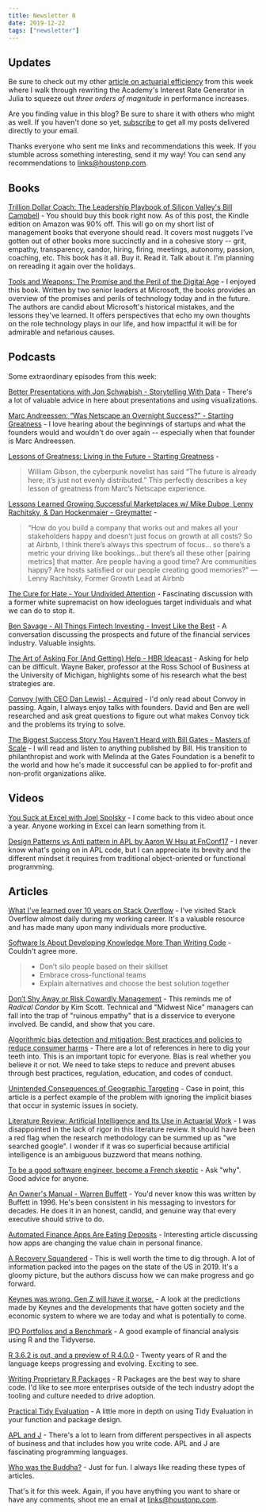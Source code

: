 ```yaml
---
title: Newsletter 8
date: 2019-12-22
tags: ["newsletter"]
---
```


## Updates

Be sure to check out my other [article on actuarial efficiency](https://blog.houstonp.com/post/2019-12-19-airg/) from this week where I walk through rewriting the Academy's Interest Rate Generator in Julia to squeeze out <i>three orders of magnitude</i> in performance increases.

Are you finding value in this blog? Be sure to share it with others who might as well. If you haven't done so yet, [subscribe](https://blog.houstonp.com/subscribe) to get all my posts delivered directly to your email.

Thanks everyone who sent me links and recommendations this week. If you stumble across something interesting, send it my way! You can send any recommendations to [links@houstonp.com](mailto:links@houstonp.com).

<!--more-->

## Books

[Trillion Dollar Coach: The Leadership Playbook of Silicon Valley's Bill Campbell](https://smile.amazon.com/gp/product/B076ZHG3H3?ref=knfdg_R_$0.37_kine_twm) - You should buy this book right now. As of this post, the Kindle edition on Amazon was 90% off. This will go on my short list of management books that everyone should read. It covers most nuggets I've gotten out of other books more succinctly and in a cohesive story -- grit, empathy, transparency, candor, hiring, firing, meetings, autonomy, passion, coaching, etc. This book has it all. Buy it. Read it. Talk about it. I'm planning on rereading it again over the holidays.

[Tools and Weapons: The Promise and the Peril of the Digital Age](https://smile.amazon.com/Tools-Weapons-Promise-Peril-Digital-ebook/dp/B07PBQQX67?sa-no-redirect=1) - I enjoyed this book. Written by two senior leaders at Microsoft, the books provides an overview of the promises and perils of technology today and in the future. The authors are candid about Microsoft's historical mistakes, and the lessons they've learned. It offers perspectives that echo my own thoughts on the role technology plays in our life, and how impactful it will be for admirable and nefarious causes.

## Podcasts

Some extraordinary episodes from this week:

[Better Presentations with Jon Schwabish - Storytelling With Data](http://www.storytellingwithdata.com/podcast) - There's a lot of valuable advice in here about presentations and using visualizations.

[Marc Andreessen: “Was Netscape an Overnight Success?” - Starting Greatness](https://greatness.floodgate.com/episodes/marc-andreessen-was-netscape-an-overnight-success) - I love hearing about the beginnings of startups and what the founders would and wouldn't do over again -- especially when that founder is Marc Andreessen.

[Lessons of Greatness: Living in the Future - Starting Greatness](https://greatness.floodgate.com/episodes/lessons-of-greatness-living-in-the-future) -

> William Gibson, the cyberpunk novelist has said “The future is already here; it’s just not evenly distributed.” This perfectly describes a key lesson of greatness from Marc’s Netscape experience. 

[Lessons Learned Growing Successful Marketplaces w/ Mike Duboe, Lenny Rachitsky, & Dan Hockenmaier - Greymatter](https://soundcloud.com/greylock-partners/lessons-learned-growing-successful-marketplaces) - 

> “How do you build a company that works out and makes all your stakeholders happy and doesn’t just focus on growth at all costs? So at Airbnb, I think there’s always this spectrum of focus… so there’s a metric your driving like bookings…but there’s all these other [pairing metrics] that matter. Are people having a good time? Are communities happy? Are hosts satisfied or our people creating good memories?” — Lenny Rachitsky, Former Growth Lead at Airbnb

[The Cure for Hate - Your Undivided Attention](https://your-undivided-attention.simplecast.com/episodes/the-cure-for-hate) - Fascinating discussion with a former white supremacist on how ideologues target individuals and what we can do to stop it.

[Ben Savage - All Things Fintech Investing - Invest Like the Best](http://investorfieldguide.com/savage/) - A conversation discussing the prospects and future of the financial services industry. Valuable insights.

[The Art of Asking For (And Getting) Help - HBR Ideacast](https://player.fm/series/hbr-ideacast/ep-714-the-art-of-asking-for-and-getting-help) - Asking for help can be difficult. Wayne Baker, professor at the Ross School of Business at the University of Michigan, highlights some of his research what the best strategies are.

[Convoy (with CEO Dan Lewis) - Acquired](https://www.acquired.fm/episodes/convoy-with-ceo-dan-lewis) - I'd only read about Convoy in passing. Again, I always enjoy talks with founders. David and Ben are well researched and ask great questions to figure out what makes Convoy tick and the problems its trying to solve.

[The Biggest Success Story You Haven't Heard with Bill Gates - Masters of Scale](https://mastersofscale.com/bill-gates-biggest-success-story-you-havent-heard/) - I will read and listen to anything published by Bill. His transition to philanthropist and work with Melinda at the Gates Foundation is a benefit to the world and how he's made it successful can be applied to for-profit and non-profit organizations alike.

## Videos

[You Suck at Excel with Joel Spolsky](https://youtu.be/0nbkaYsR94c) - I come back to this video about once a year. Anyone working in Excel can learn something from it.

[Design Patterns vs Anti pattern in APL by Aaron W Hsu at FnConf17](https://youtu.be/v7Mt0GYHU9A) - I never know what's going on in APL code, but I can appreciate its brevity and the different mindset it requires from traditional object-oriented or functional programming.

## Articles

[What I've learned over 10 years on Stack Overflow](https://blog.mattbierner.com/10-years-stack-overflow-learnings/) - I've visited Stack Overflow almost daily during my working career. It's a valuable resource and has made many upon many individuals more productive. 

[Software Is About Developing Knowledge More Than Writing Code](https://www.linkedin.com/pulse/software-developing-knowledge-more-than-writing-code-maksimavi%C4%8Dius/) - Couldn't agree more.

> - Don’t silo people based on their skillset
> - Embrace cross-functional teams
> - Explain alternatives and choose the best solution together

[Don’t Shy Away or Risk Cowardly Management](https://avivbenyosef.com/dont-shy-away-or-risk-cowardly-management/) - This reminds me of <i>Radical Candor</i> by Kim Scott. Technical and "Midwest Nice" managers can fall into the trap of "ruinous empathy" that is a disservice to everyone involved. Be candid, and show that you care.

[Algorithmic bias detection and mitigation: Best practices and policies to reduce consumer harms](https://www.brookings.edu/research/algorithmic-bias-detection-and-mitigation-best-practices-and-policies-to-reduce-consumer-harms/) - There are a lot of references in here to dig your teeth into. This is an important topic for everyone. Bias is real whether you believe it or not. We need to take steps to reduce and prevent abuses through best practices, regulation, education, and codes of conduct.

[Unintended Consequences of Geographic Targeting](https://techscience.org/a/2015090103/) - Case in point, this article is a perfect example of the problem with ignoring the implicit biases that occur in systemic issues in society.

[Literature Review: Artificial Intelligence and Its Use in Actuarial Work](https://www.soa.org/globalassets/assets/files/resources/research-report/2019/ai-actuarial-work.pdf) - I was disappointed in the lack of rigor in this literature review. It should have been a red flag when the research methodology can be summed up as "we searched google". I wonder if it was so superficial because artificial intelligence is an ambiguous buzzword that means nothing.

[To be a good software engineer, become a French skeptic](https://www.karltarvas.com/2019/12/18/to-be-a-good-software-engineer.html) - Ask "why". Good advice for anyone.

[An Owner's Manual - Warren Buffett](https://berkshirehathaway.com/ownman.pdf) - You'd never know this was written by Buffett in 1996. He's been consistent in his messaging to investors for decades. He does it in an honest, candid, and genuine way that every executive should strive to do.

[Automated Finance Apps Are Eating Deposits](https://www.sethi.to/2019/12/05/automated-finance-apps-are-eating-deposits/) - Interesting article discussing how apps are changing the value chain in personal finance.

[A Recovery Squandered](https://www.hbs.edu/competitiveness/Documents/a-recovery-squandered.pdf) - This is well worth the time to dig through. A lot of information packed into the pages on the state of the US in 2019. It's a gloomy picture, but the authors discuss how we can make progress and go forward.

[Keynes was wrong. Gen Z will have it worse.](https://www.technologyreview.com/s/614892/keynes-was-wrong-gen-z-will-have-it-worse/) - A look at the predictions made by Keynes and the developments that have gotten society and the economic system to where we are today and what is potentially to come.

[IPO Portfolios and a Benchmark](https://rviews.rstudio.com/2019/12/11/ipo-portfolios-and-a-benchmark/) - A good example of financial analysis using R and the Tidyverse.

[R 3.6.2 is out, and a preview of R 4.0.0](https://blog.revolutionanalytics.com/2019/12/preview-of-r-400.html) - Twenty years of R and the language keeps progressing and evolving. Exciting to see.

[Writing Proprietary R Packages](https://unconj.ca/blog/writing-proprietary-r-packages.html) - R Packages are the best way to share code. I'd like to see more enterprises outside of the tech industry adopt the tooling and culture needed to drive adoption.

[Practical Tidy Evaluation](https://jessecambon.github.io/2019/12/08/practical-tidy-evaluation.html) - A little more in depth on using Tidy Evaluation in your function and package design.

[APL and J](https://crypto.stanford.edu/~blynn/c/apl.html) - There's a lot to learn from different perspectives in all aspects of business and that includes how you write code. APL and J are fascinating programming languages.

[Who was the Buddha?](https://aeon.co/essays/was-the-buddha-an-awakened-prince-or-a-humble-itinerant) - Just for fun. I always like reading these types of articles.

That's it for this week. Again, if you have anything you want to share or have any comments, shoot me an email at [links@houstonp.com](mailto:links@houstonp.com).
